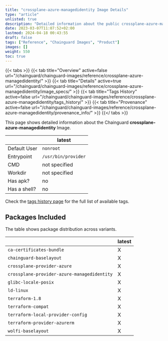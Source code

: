 ```yaml
---
title: "crossplane-azure-managedidentity Image Details"
type: "article"
unlisted: true
description: "Detailed information about the public crossplane-azure-managedidentity Chainguard Image."
date: 2023-03-07T11:07:52+02:00
lastmod: 2024-04-18 00:43:55
draft: false
tags: ["Reference", "Chainguard Images", "Product"]
images: []
weight: 550
toc: true
---
```


{{< tabs >}}
{{< tab title="Overview" active=false url="/chainguard/chainguard-images/reference/crossplane-azure-managedidentity/" >}}
{{< tab title="Details" active=true url="/chainguard/chainguard-images/reference/crossplane-azure-managedidentity/image_specs/" >}}
{{< tab title="Tags History" active=false url="/chainguard/chainguard-images/reference/crossplane-azure-managedidentity/tags_history/" >}}
{{< tab title="Provenance" active=false url="/chainguard/chainguard-images/reference/crossplane-azure-managedidentity/provenance_info/" >}}
{{</ tabs >}}

This page shows detailed information about the Chainguard **crossplane-azure-managedidentity** Image.

|              | latest              |
|--------------|---------------------|
| Default User | `nonroot`           |
| Entrypoint   | `/usr/bin/provider` |
| CMD          | not specified       |
| Workdir      | not specified       |
| Has apk?     | no                  |
| Has a shell? | no                  |

Check the [tags history page](/chainguard/chainguard-images/reference/crossplane-azure-managedidentity/tags_history/) for the full list of available tags.

## Packages Included
The table shows package distribution across variants.

|                                             | latest |
|---------------------------------------------|--------|
| `ca-certificates-bundle`                    | X      |
| `chainguard-baselayout`                     | X      |
| `crossplane-provider-azure`                 | X      |
| `crossplane-provider-azure-managedidentity` | X      |
| `glibc-locale-posix`                        | X      |
| `ld-linux`                                  | X      |
| `terraform-1.8`                             | X      |
| `terraform-compat`                          | X      |
| `terraform-local-provider-config`           | X      |
| `terraform-provider-azurerm`                | X      |
| `wolfi-baselayout`                          | X      |

